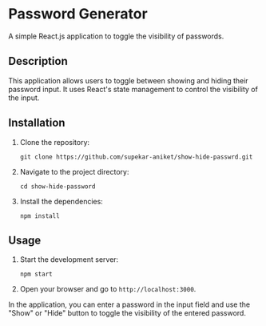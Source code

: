 
# Password Generator

A simple React.js application to toggle the visibility of passwords.

## Description

This application allows users to toggle between showing and hiding their password input. It uses React's state management to control the visibility of the input.

## Installation

1. Clone the repository:
   ```
   git clone https://github.com/supekar-aniket/show-hide-passwrd.git
   ```
2. Navigate to the project directory:
   ```
   cd show-hide-password
   ```
3. Install the dependencies:
   ```
   npm install
   ```

## Usage

1. Start the development server:
   ```
   npm start
   ```
2. Open your browser and go to `http://localhost:3000`.

In the application, you can enter a password in the input field and use the "Show" or "Hide" button to toggle the visibility of the entered password.


